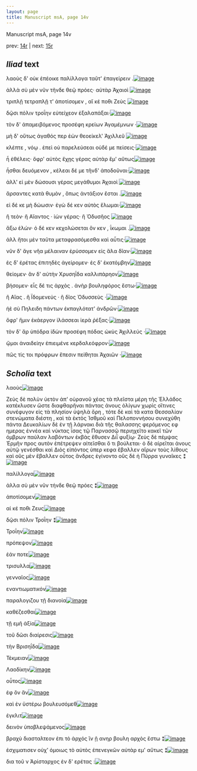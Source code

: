 ```yaml
---
layout: page
title: Manuscript msA, page 14v
---
```


Manuscript msA, page 14v

prev:  [14r](../14r) | next:  [15r](../15r)

## *Iliad* text

λαοὺς δ' οὐκ ἐπέοικε παλίλλογα ταῦτ' ἐπαγείρειν .[![image](http://www.homermultitext.org/iipsrv?OBJ=IIP,1.0&FIF=/project/homer/pyramidal/deepzoom/hmt/vaimg/2017a/VA014VN_0516.tif&RGN=0.468,0.22,0.348,0.027&WID=1000&CVT=JPEG)](http://www.homermultitext.org/ict2/?urn=urn:cite2:hmt:vaimg.2017a:VA014VN_0516@0.468,0.22,0.348,0.027)

ἀλλὰ σὺ μὲν νῦν τῆνδε θεῷ πρόες· αὐτὰρ Ἀχαιοὶ 				[![image](http://www.homermultitext.org/iipsrv?OBJ=IIP,1.0&FIF=/project/homer/pyramidal/deepzoom/hmt/vaimg/2017a/VA014VN_0516.tif&RGN=0.468,0.2387,0.348,0.027&WID=1000&CVT=JPEG)](http://www.homermultitext.org/ict2/?urn=urn:cite2:hmt:vaimg.2017a:VA014VN_0516@0.468,0.2387,0.348,0.027)

τριπλῇ τετραπλῇ τ' ἀποτίσομεν , αἴ κέ ποθι Ζεὺς 				[![image](http://www.homermultitext.org/iipsrv?OBJ=IIP,1.0&FIF=/project/homer/pyramidal/deepzoom/hmt/vaimg/2017a/VA014VN_0516.tif&RGN=0.472,0.2568,0.352,0.0308&WID=1000&CVT=JPEG)](http://www.homermultitext.org/ict2/?urn=urn:cite2:hmt:vaimg.2017a:VA014VN_0516@0.472,0.2568,0.352,0.0308)

δῷσι πόλιν τροΐην 					εὐτείχεον ἐξαλαπάξαι·[![image](http://www.homermultitext.org/iipsrv?OBJ=IIP,1.0&FIF=/project/homer/pyramidal/deepzoom/hmt/vaimg/2017a/VA014VN_0516.tif&RGN=0.468,0.2763,0.35,0.027&WID=1000&CVT=JPEG)](http://www.homermultitext.org/ict2/?urn=urn:cite2:hmt:vaimg.2017a:VA014VN_0516@0.468,0.2763,0.35,0.027)

τὸν δ' ἀπαμειβόμενος προσέφη κρείων Ἀγαμέμνων ·[![image](http://www.homermultitext.org/iipsrv?OBJ=IIP,1.0&FIF=/project/homer/pyramidal/deepzoom/hmt/vaimg/2017a/VA014VN_0516.tif&RGN=0.468,0.2943,0.352,0.0293&WID=1000&CVT=JPEG)](http://www.homermultitext.org/ict2/?urn=urn:cite2:hmt:vaimg.2017a:VA014VN_0516@0.468,0.2943,0.352,0.0293)

μὴ δ' οὕτως ἀγαθός περ ἐὼν θεοείκελ' Ἀχιλλεῦ 				[![image](http://www.homermultitext.org/iipsrv?OBJ=IIP,1.0&FIF=/project/homer/pyramidal/deepzoom/hmt/vaimg/2017a/VA014VN_0516.tif&RGN=0.474,0.3108,0.347,0.0323&WID=1000&CVT=JPEG)](http://www.homermultitext.org/ict2/?urn=urn:cite2:hmt:vaimg.2017a:VA014VN_0516@0.474,0.3108,0.347,0.0323)

κλέπτε , νόῳ . ἐπεὶ οὐ παρελεύσεαι οὐδέ με πείσεις·[![image](http://www.homermultitext.org/iipsrv?OBJ=IIP,1.0&FIF=/project/homer/pyramidal/deepzoom/hmt/vaimg/2017a/VA014VN_0516.tif&RGN=0.475,0.3281,0.351,0.0345&WID=1000&CVT=JPEG)](http://www.homermultitext.org/ict2/?urn=urn:cite2:hmt:vaimg.2017a:VA014VN_0516@0.475,0.3281,0.351,0.0345)

ἦ ἐθέλεις· ὄφρ' αὐτὸς ἔχῃς γέρας αὐτὰρ ἒμ' αὔτως[![image](http://www.homermultitext.org/iipsrv?OBJ=IIP,1.0&FIF=/project/homer/pyramidal/deepzoom/hmt/vaimg/2017a/VA014VN_0516.tif&RGN=0.475,0.3506,0.356,0.0308&WID=1000&CVT=JPEG)](http://www.homermultitext.org/ict2/?urn=urn:cite2:hmt:vaimg.2017a:VA014VN_0516@0.475,0.3506,0.356,0.0308)

ἧσθαι δευόμενον , κέλεαι δέ με τῆνδ' ἀποδοῦναι·[![image](http://www.homermultitext.org/iipsrv?OBJ=IIP,1.0&FIF=/project/homer/pyramidal/deepzoom/hmt/vaimg/2017a/VA014VN_0516.tif&RGN=0.477,0.3694,0.356,0.0308&WID=1000&CVT=JPEG)](http://www.homermultitext.org/ict2/?urn=urn:cite2:hmt:vaimg.2017a:VA014VN_0516@0.477,0.3694,0.356,0.0308)

ἀλλ' εἰ μὲν δώσουσι γέρας μεγάθυμοι Ἀχαιοὶ 				[![image](http://www.homermultitext.org/iipsrv?OBJ=IIP,1.0&FIF=/project/homer/pyramidal/deepzoom/hmt/vaimg/2017a/VA014VN_0516.tif&RGN=0.472,0.3904,0.341,0.033&WID=1000&CVT=JPEG)](http://www.homermultitext.org/ict2/?urn=urn:cite2:hmt:vaimg.2017a:VA014VN_0516@0.472,0.3904,0.341,0.033)

ἄρσαντες κατὰ θυμὸν , ὅπως ἀντάξιον ἔσται .[![image](http://www.homermultitext.org/iipsrv?OBJ=IIP,1.0&FIF=/project/homer/pyramidal/deepzoom/hmt/vaimg/2017a/VA014VN_0516.tif&RGN=0.477,0.4092,0.345,0.03&WID=1000&CVT=JPEG)](http://www.homermultitext.org/ict2/?urn=urn:cite2:hmt:vaimg.2017a:VA014VN_0516@0.477,0.4092,0.345,0.03)

εἰ δέ κε μὴ δώωσιν· ἐγὼ δέ κεν αὐτὸς ἕλωμαι·[![image](http://www.homermultitext.org/iipsrv?OBJ=IIP,1.0&FIF=/project/homer/pyramidal/deepzoom/hmt/vaimg/2017a/VA014VN_0516.tif&RGN=0.481,0.4287,0.345,0.03&WID=1000&CVT=JPEG)](http://www.homermultitext.org/ict2/?urn=urn:cite2:hmt:vaimg.2017a:VA014VN_0516@0.481,0.4287,0.345,0.03)

ἢ τεὸν· ἢ Αἴαντος · ἰὼν 					γέρας· ἢ Ὀδυσῆος 				[![image](http://www.homermultitext.org/iipsrv?OBJ=IIP,1.0&FIF=/project/homer/pyramidal/deepzoom/hmt/vaimg/2017a/VA014VN_0516.tif&RGN=0.476,0.4482,0.335,0.0278&WID=1000&CVT=JPEG)](http://www.homermultitext.org/ict2/?urn=urn:cite2:hmt:vaimg.2017a:VA014VN_0516@0.476,0.4482,0.335,0.0278)

ἄξω ἑλών· ὁ δέ κεν κεχολώσεται ὅν κεν , ΐκωμαι .[![image](http://www.homermultitext.org/iipsrv?OBJ=IIP,1.0&FIF=/project/homer/pyramidal/deepzoom/hmt/vaimg/2017a/VA014VN_0516.tif&RGN=0.479,0.4685,0.347,0.0308&WID=1000&CVT=JPEG)](http://www.homermultitext.org/ict2/?urn=urn:cite2:hmt:vaimg.2017a:VA014VN_0516@0.479,0.4685,0.347,0.0308)

ἀλλ ἤτοι μὲν ταῦτα μεταφρασόμεσθα καὶ αὖτις·[![image](http://www.homermultitext.org/iipsrv?OBJ=IIP,1.0&FIF=/project/homer/pyramidal/deepzoom/hmt/vaimg/2017a/VA014VN_0516.tif&RGN=0.478,0.4865,0.347,0.0308&WID=1000&CVT=JPEG)](http://www.homermultitext.org/ict2/?urn=urn:cite2:hmt:vaimg.2017a:VA014VN_0516@0.478,0.4865,0.347,0.0308)

νῦν δ' ἄγε νῆα μέλαιναν ἐρύσσομεν εἰς ἅλα δῖαν·[![image](http://www.homermultitext.org/iipsrv?OBJ=IIP,1.0&FIF=/project/homer/pyramidal/deepzoom/hmt/vaimg/2017a/VA014VN_0516.tif&RGN=0.48,0.5045,0.356,0.0308&WID=1000&CVT=JPEG)](http://www.homermultitext.org/ict2/?urn=urn:cite2:hmt:vaimg.2017a:VA014VN_0516@0.48,0.5045,0.356,0.0308)

ἐς δ' ἐρέτας ἐπιτηδὲς ἀγείρομεν· ἐς δ' ἑκατόμβην[![image](http://www.homermultitext.org/iipsrv?OBJ=IIP,1.0&FIF=/project/homer/pyramidal/deepzoom/hmt/vaimg/2017a/VA014VN_0516.tif&RGN=0.481,0.5263,0.346,0.0278&WID=1000&CVT=JPEG)](http://www.homermultitext.org/ict2/?urn=urn:cite2:hmt:vaimg.2017a:VA014VN_0516@0.481,0.5263,0.346,0.0278)

θείομεν· ἂν δ' αὐτὴν Χρυσηΐδα καλλιπάρηον[![image](http://www.homermultitext.org/iipsrv?OBJ=IIP,1.0&FIF=/project/homer/pyramidal/deepzoom/hmt/vaimg/2017a/VA014VN_0516.tif&RGN=0.483,0.542,0.345,0.03&WID=1000&CVT=JPEG)](http://www.homermultitext.org/ict2/?urn=urn:cite2:hmt:vaimg.2017a:VA014VN_0516@0.483,0.542,0.345,0.03)

βήσομεν· εἷς δέ τις ἀρχὸς . ἀνὴρ βουληφόρος ἔστω·[![image](http://www.homermultitext.org/iipsrv?OBJ=IIP,1.0&FIF=/project/homer/pyramidal/deepzoom/hmt/vaimg/2017a/VA014VN_0516.tif&RGN=0.483,0.5623,0.35,0.0285&WID=1000&CVT=JPEG)](http://www.homermultitext.org/ict2/?urn=urn:cite2:hmt:vaimg.2017a:VA014VN_0516@0.483,0.5623,0.35,0.0285)

ἢ Αἴας . ἢ Ϊδομενεύς · ἢ δῖος Ὀδυσσεὺς ·[![image](http://www.homermultitext.org/iipsrv?OBJ=IIP,1.0&FIF=/project/homer/pyramidal/deepzoom/hmt/vaimg/2017a/VA014VN_0516.tif&RGN=0.482,0.5818,0.302,0.0255&WID=1000&CVT=JPEG)](http://www.homermultitext.org/ict2/?urn=urn:cite2:hmt:vaimg.2017a:VA014VN_0516@0.482,0.5818,0.302,0.0255)

ἠὲ σὺ Πηλειδη πάντων 					ἐκπαγλότατ' ἀνδρῶν·[![image](http://www.homermultitext.org/iipsrv?OBJ=IIP,1.0&FIF=/project/homer/pyramidal/deepzoom/hmt/vaimg/2017a/VA014VN_0516.tif&RGN=0.482,0.5991,0.344,0.0285&WID=1000&CVT=JPEG)](http://www.homermultitext.org/ict2/?urn=urn:cite2:hmt:vaimg.2017a:VA014VN_0516@0.482,0.5991,0.344,0.0285)

ὄφρ' ἥμιν ἑκάεργον ἱλάσσεαι ἱερὰ ῥέξας·[![image](http://www.homermultitext.org/iipsrv?OBJ=IIP,1.0&FIF=/project/homer/pyramidal/deepzoom/hmt/vaimg/2017a/VA014VN_0516.tif&RGN=0.481,0.6194,0.326,0.0285&WID=1000&CVT=JPEG)](http://www.homermultitext.org/ict2/?urn=urn:cite2:hmt:vaimg.2017a:VA014VN_0516@0.481,0.6194,0.326,0.0285)

τὸν δ' ἄρ ὑπόδρα ἰδὼν προσέφη πόδας ὠκὺς Ἀχιλλεύς ·[![image](http://www.homermultitext.org/iipsrv?OBJ=IIP,1.0&FIF=/project/homer/pyramidal/deepzoom/hmt/vaimg/2017a/VA014VN_0516.tif&RGN=0.474,0.6329,0.383,0.036&WID=1000&CVT=JPEG)](http://www.homermultitext.org/ict2/?urn=urn:cite2:hmt:vaimg.2017a:VA014VN_0516@0.474,0.6329,0.383,0.036)

ᾤμοι ἀναιδείην ἐπιειμένε κερδαλεόφρον·[![image](http://www.homermultitext.org/iipsrv?OBJ=IIP,1.0&FIF=/project/homer/pyramidal/deepzoom/hmt/vaimg/2017a/VA014VN_0516.tif&RGN=0.482,0.6569,0.344,0.0248&WID=1000&CVT=JPEG)](http://www.homermultitext.org/ict2/?urn=urn:cite2:hmt:vaimg.2017a:VA014VN_0516@0.482,0.6569,0.344,0.0248)

πῶς τίς τοι πρόφρων ἔπεσιν πείθηται Ἀχαιῶν ·[![image](http://www.homermultitext.org/iipsrv?OBJ=IIP,1.0&FIF=/project/homer/pyramidal/deepzoom/hmt/vaimg/2017a/VA014VN_0516.tif&RGN=0.485,0.6764,0.348,0.0308&WID=1000&CVT=JPEG)](http://www.homermultitext.org/ict2/?urn=urn:cite2:hmt:vaimg.2017a:VA014VN_0516@0.485,0.6764,0.348,0.0308)

## *Scholia* text

λαοὺς[![image](http://www.homermultitext.org/iipsrv?OBJ=IIP,1.0&FIF=/project/homer/pyramidal/deepzoom/hmt/vaimg/2017a/VA014VN_0516.tif&RGN=0.18865144,0.11341632,0.59727340,0.04149378&WID=1000&CVT=JPEG)](http://www.homermultitext.org/ict2/?urn=urn:cite2:hmt:vaimg.2017a:VA014VN_0516@0.18865144,0.11341632,0.59727340,0.04149378)

Ζεὺς δὲ πολὺν ὑετὸν ἀπ' οὐρανοῦ χέας τὰ πλεῖστα μέρη τῆς Ἑλλάδος κατέκλυσεν ὥστε διαφθαρῆναι πάντας ἀνους ὀλίγων χωρὶς οἵτινες συνέφυγον εἰς τὰ πλησίον ὑψηλὰ ὄρη , τότε δὲ καὶ τὰ κατα Θεσσαλίαν στενώματα διέστη , καὶ τὰ ἐκτὸς Ἰσθμοῦ καὶ Πελοποννήσου συνεχύθη πάντα Δευκαλίων δὲ ἐν τῇ λάρνακι διὰ τῆς θαλασσης φερόμενος εφ ημερας ἐννέα καὶ νύκτας ΐσας τῷ Παρνασσῷ περιηχεῖτο κακεῖ τῶν όμβρων παύλαν λαβόντων ἐκβὰς ἔθυσεν Διῒ φυξίῳ· Ζεὺς δὲ πέμψας Ἑρμῆν προς αυτὸν ἐπέτρεψεν αἰτεῖσθαι ὅ τι βούλεται· ὁ δὲ αἰρεῖται ἀνους αὐτῷ γενέσθαι καὶ Διὸς εἰπόντος ὑπερ κεφα ἔβαλλεν αἴρων τοὺς λίθους καὶ οὓς μὲν ἔβαλλεν οὗτος ἄνδρες ἐγίνοντο οὓς δὲ ἡ Πύρρα γυναῖκες ⁑[![image](http://www.homermultitext.org/iipsrv?OBJ=IIP,1.0&FIF=/project/homer/pyramidal/deepzoom/hmt/vaimg/2017a/VA014VN_0516.tif&RGN=0.19049374,0.13333333,0.61238025,0.07717842&WID=1000&CVT=JPEG)](http://www.homermultitext.org/ict2/?urn=urn:cite2:hmt:vaimg.2017a:VA014VN_0516@0.19049374,0.13333333,0.61238025,0.07717842)

παλίλλογα[![image](http://www.homermultitext.org/iipsrv?OBJ=IIP,1.0&FIF=/project/homer/pyramidal/deepzoom/hmt/vaimg/2017a/VA014VN_0516.tif&RGN=0.18975682,0.18976487,0.60427413,0.04619640&WID=1000&CVT=JPEG)](http://www.homermultitext.org/ict2/?urn=urn:cite2:hmt:vaimg.2017a:VA014VN_0516@0.18975682,0.18976487,0.60427413,0.04619640)

ἀλλα σὺ μὲν νῦν τήνδε θεῷ πρόες ⁑[![image](http://www.homermultitext.org/iipsrv?OBJ=IIP,1.0&FIF=/project/homer/pyramidal/deepzoom/hmt/vaimg/2017a/VA014VN_0516.tif&RGN=0.18754606,0.22047026,0.22328666,0.03402490&WID=1000&CVT=JPEG)](http://www.homermultitext.org/ict2/?urn=urn:cite2:hmt:vaimg.2017a:VA014VN_0516@0.18754606,0.22047026,0.22328666,0.03402490)

ἀποτίσομεν[![image](http://www.homermultitext.org/iipsrv?OBJ=IIP,1.0&FIF=/project/homer/pyramidal/deepzoom/hmt/vaimg/2017a/VA014VN_0516.tif&RGN=0.17022845,0.25062241,0.22844510,0.02876902&WID=1000&CVT=JPEG)](http://www.homermultitext.org/ict2/?urn=urn:cite2:hmt:vaimg.2017a:VA014VN_0516@0.17022845,0.25062241,0.22844510,0.02876902)

αἰ κέ ποθι Ζευς[![image](http://www.homermultitext.org/iipsrv?OBJ=IIP,1.0&FIF=/project/homer/pyramidal/deepzoom/hmt/vaimg/2017a/VA014VN_0516.tif&RGN=0.19380987,0.26556017,0.21370671,0.03679115&WID=1000&CVT=JPEG)](http://www.homermultitext.org/ict2/?urn=urn:cite2:hmt:vaimg.2017a:VA014VN_0516@0.19380987,0.26556017,0.21370671,0.03679115)

δῷσι πόλιν Τροΐην ⁑[![image](http://www.homermultitext.org/iipsrv?OBJ=IIP,1.0&FIF=/project/homer/pyramidal/deepzoom/hmt/vaimg/2017a/VA014VN_0516.tif&RGN=0.19380987,0.28547718,0.22365512,0.17786999&WID=1000&CVT=JPEG)](http://www.homermultitext.org/ict2/?urn=urn:cite2:hmt:vaimg.2017a:VA014VN_0516@0.19380987,0.28547718,0.22365512,0.17786999)

Τροΐην[![image](http://www.homermultitext.org/iipsrv?OBJ=IIP,1.0&FIF=/project/homer/pyramidal/deepzoom/hmt/vaimg/2017a/VA014VN_0516.tif&RGN=0.19528371,0.44813278,0.21775976,0.14273859&WID=1000&CVT=JPEG)](http://www.homermultitext.org/ict2/?urn=urn:cite2:hmt:vaimg.2017a:VA014VN_0516@0.19528371,0.44813278,0.21775976,0.14273859)

πρόπεψον[![image](http://www.homermultitext.org/iipsrv?OBJ=IIP,1.0&FIF=/project/homer/pyramidal/deepzoom/hmt/vaimg/2017a/VA014VN_0516.tif&RGN=0.68128224,0.23651452,0.04532056,0.01134163&WID=1000&CVT=JPEG)](http://www.homermultitext.org/ict2/?urn=urn:cite2:hmt:vaimg.2017a:VA014VN_0516@0.68128224,0.23651452,0.04532056,0.01134163)

ἑάν ποτε[![image](http://www.homermultitext.org/iipsrv?OBJ=IIP,1.0&FIF=/project/homer/pyramidal/deepzoom/hmt/vaimg/2017a/VA014VN_0516.tif&RGN=0.74060427,0.25532503,0.03537214,0.01078838&WID=1000&CVT=JPEG)](http://www.homermultitext.org/ict2/?urn=urn:cite2:hmt:vaimg.2017a:VA014VN_0516@0.74060427,0.25532503,0.03537214,0.01078838)

τρισυλλα[![image](http://www.homermultitext.org/iipsrv?OBJ=IIP,1.0&FIF=/project/homer/pyramidal/deepzoom/hmt/vaimg/2017a/VA014VN_0516.tif&RGN=0.57958732,0.27551867,0.04200442,0.01051176&WID=1000&CVT=JPEG)](http://www.homermultitext.org/ict2/?urn=urn:cite2:hmt:vaimg.2017a:VA014VN_0516@0.57958732,0.27551867,0.04200442,0.01051176)

γενναῖος[![image](http://www.homermultitext.org/iipsrv?OBJ=IIP,1.0&FIF=/project/homer/pyramidal/deepzoom/hmt/vaimg/2017a/VA014VN_0516.tif&RGN=0.57774503,0.31562932,0.03426676,0.00774550&WID=1000&CVT=JPEG)](http://www.homermultitext.org/ict2/?urn=urn:cite2:hmt:vaimg.2017a:VA014VN_0516@0.57774503,0.31562932,0.03426676,0.00774550)

εναντιωματικόν[![image](http://www.homermultitext.org/iipsrv?OBJ=IIP,1.0&FIF=/project/homer/pyramidal/deepzoom/hmt/vaimg/2017a/VA014VN_0516.tif&RGN=0.63448784,0.31341632,0.06005895,0.00968188&WID=1000&CVT=JPEG)](http://www.homermultitext.org/ict2/?urn=urn:cite2:hmt:vaimg.2017a:VA014VN_0516@0.63448784,0.31341632,0.06005895,0.00968188)

παραλογιζου τῇ διανοία[![image](http://www.homermultitext.org/iipsrv?OBJ=IIP,1.0&FIF=/project/homer/pyramidal/deepzoom/hmt/vaimg/2017a/VA014VN_0516.tif&RGN=0.48838924,0.33333333,0.09730925,0.01051176&WID=1000&CVT=JPEG)](http://www.homermultitext.org/ict2/?urn=urn:cite2:hmt:vaimg.2017a:VA014VN_0516@0.48838924,0.33333333,0.09730925,0.01051176)

καθέζεσθαι[![image](http://www.homermultitext.org/iipsrv?OBJ=IIP,1.0&FIF=/project/homer/pyramidal/deepzoom/hmt/vaimg/2017a/VA014VN_0516.tif&RGN=0.50018430,0.37150761,0.04976041,0.01106501&WID=1000&CVT=JPEG)](http://www.homermultitext.org/ict2/?urn=urn:cite2:hmt:vaimg.2017a:VA014VN_0516@0.50018430,0.37150761,0.04976041,0.01106501)

τῇ εμῆ ἀξία[![image](http://www.homermultitext.org/iipsrv?OBJ=IIP,1.0&FIF=/project/homer/pyramidal/deepzoom/hmt/vaimg/2017a/VA014VN_0516.tif&RGN=0.71765573,0.40802213,0.05123480,0.01106501&WID=1000&CVT=JPEG)](http://www.homermultitext.org/ict2/?urn=urn:cite2:hmt:vaimg.2017a:VA014VN_0516@0.71765573,0.40802213,0.05123480,0.01106501)

τοῦ δῶσι διαίρεσις[![image](http://www.homermultitext.org/iipsrv?OBJ=IIP,1.0&FIF=/project/homer/pyramidal/deepzoom/hmt/vaimg/2017a/VA014VN_0516.tif&RGN=0.56137118,0.42904564,0.06413564,0.00912863&WID=1000&CVT=JPEG)](http://www.homermultitext.org/ict2/?urn=urn:cite2:hmt:vaimg.2017a:VA014VN_0516@0.56137118,0.42904564,0.06413564,0.00912863)

τὴν Βρισηΐδα[![image](http://www.homermultitext.org/iipsrv?OBJ=IIP,1.0&FIF=/project/homer/pyramidal/deepzoom/hmt/vaimg/2017a/VA014VN_0516.tif&RGN=0.49797272,0.44896266,0.04718024,0.01051176&WID=1000&CVT=JPEG)](http://www.homermultitext.org/ict2/?urn=urn:cite2:hmt:vaimg.2017a:VA014VN_0516@0.49797272,0.44896266,0.04718024,0.01051176)

Τέκμειαν[![image](http://www.homermultitext.org/iipsrv?OBJ=IIP,1.0&FIF=/project/homer/pyramidal/deepzoom/hmt/vaimg/2017a/VA014VN_0516.tif&RGN=0.58569849,0.44868603,0.04201990,0.00912863&WID=1000&CVT=JPEG)](http://www.homermultitext.org/ict2/?urn=urn:cite2:hmt:vaimg.2017a:VA014VN_0516@0.58569849,0.44868603,0.04201990,0.00912863)

Λαοδίκην[![image](http://www.homermultitext.org/iipsrv?OBJ=IIP,1.0&FIF=/project/homer/pyramidal/deepzoom/hmt/vaimg/2017a/VA014VN_0516.tif&RGN=0.74640619,0.44619640,0.04275710,0.00885201&WID=1000&CVT=JPEG)](http://www.homermultitext.org/ict2/?urn=urn:cite2:hmt:vaimg.2017a:VA014VN_0516@0.74640619,0.44619640,0.04275710,0.00885201)

οὗτος[![image](http://www.homermultitext.org/iipsrv?OBJ=IIP,1.0&FIF=/project/homer/pyramidal/deepzoom/hmt/vaimg/2017a/VA014VN_0516.tif&RGN=0.57464062,0.46804979,0.02506450,0.00829876&WID=1000&CVT=JPEG)](http://www.homermultitext.org/ict2/?urn=urn:cite2:hmt:vaimg.2017a:VA014VN_0516@0.57464062,0.46804979,0.02506450,0.00829876)

ἐφ ὃν ἄν[![image](http://www.homermultitext.org/iipsrv?OBJ=IIP,1.0&FIF=/project/homer/pyramidal/deepzoom/hmt/vaimg/2017a/VA014VN_0516.tif&RGN=0.72171028,0.46307054,0.03575378,0.01134163&WID=1000&CVT=JPEG)](http://www.homermultitext.org/ict2/?urn=urn:cite2:hmt:vaimg.2017a:VA014VN_0516@0.72171028,0.46307054,0.03575378,0.01134163)

καὶ ἐν ϋστέρω βουλευσόμεθ[![image](http://www.homermultitext.org/iipsrv?OBJ=IIP,1.0&FIF=/project/homer/pyramidal/deepzoom/hmt/vaimg/2017a/VA014VN_0516.tif&RGN=0.65941762,0.48437068,0.10947291,0.01217151&WID=1000&CVT=JPEG)](http://www.homermultitext.org/ict2/?urn=urn:cite2:hmt:vaimg.2017a:VA014VN_0516@0.65941762,0.48437068,0.10947291,0.01217151)

ἐγκλιτ[![image](http://www.homermultitext.org/iipsrv?OBJ=IIP,1.0&FIF=/project/homer/pyramidal/deepzoom/hmt/vaimg/2017a/VA014VN_0516.tif&RGN=0.52045706,0.61964039,0.02985625,0.00829876&WID=1000&CVT=JPEG)](http://www.homermultitext.org/ict2/?urn=urn:cite2:hmt:vaimg.2017a:VA014VN_0516@0.52045706,0.61964039,0.02985625,0.00829876)

δεινὸν ὑποβλεψάμενος[![image](http://www.homermultitext.org/iipsrv?OBJ=IIP,1.0&FIF=/project/homer/pyramidal/deepzoom/hmt/vaimg/2017a/VA014VN_0516.tif&RGN=0.55952820,0.64066390,0.07887947,0.00802213&WID=1000&CVT=JPEG)](http://www.homermultitext.org/ict2/?urn=urn:cite2:hmt:vaimg.2017a:VA014VN_0516@0.55952820,0.64066390,0.07887947,0.00802213)

βραχὺ διασταλτεον ἐπι τὸ ἀρχός ἵν ῇ ανηρ βουλη αρχὸς ἔστω ⁑[![image](http://www.homermultitext.org/iipsrv?OBJ=IIP,1.0&FIF=/project/homer/pyramidal/deepzoom/hmt/vaimg/2017a/VA014VN_0516.tif&RGN=0.40641120,0.57261411,0.07221813,0.04149378&WID=1000&CVT=JPEG)](http://www.homermultitext.org/ict2/?urn=urn:cite2:hmt:vaimg.2017a:VA014VN_0516@0.40641120,0.57261411,0.07221813,0.04149378)

ἐσχιματισεν οὐχ' ὁμοιως τὸ αὐτὸς ἐπενεγκῶν αὐτὰρ εμ' αὔτως ⁑[![image](http://www.homermultitext.org/iipsrv?OBJ=IIP,1.0&FIF=/project/homer/pyramidal/deepzoom/hmt/vaimg/2017a/VA014VN_0516.tif&RGN=0.82056006,0.35656985,0.04863670,0.06168741&WID=1000&CVT=JPEG)](http://www.homermultitext.org/ict2/?urn=urn:cite2:hmt:vaimg.2017a:VA014VN_0516@0.82056006,0.35656985,0.04863670,0.06168741)

δια τοῦ ν Ἀρίσταρχος ἑν δ' ερέτας :[![image](http://www.homermultitext.org/iipsrv?OBJ=IIP,1.0&FIF=/project/homer/pyramidal/deepzoom/hmt/vaimg/2017a/VA014VN_0516.tif&RGN=0.82571850,0.52890733,0.05121592,0.03098202&WID=1000&CVT=JPEG)](http://www.homermultitext.org/ict2/?urn=urn:cite2:hmt:vaimg.2017a:VA014VN_0516@0.82571850,0.52890733,0.05121592,0.03098202)